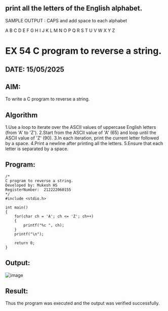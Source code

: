 ## print all the letters of the English alphabet.

SAMPLE OUTPUT : CAPS and add space to each alphabet

A B C D E F G H I J K L M N O P Q R S T U V W X Y Z
# EX 54 C program to reverse a string.
## DATE: 15/05/2025
## AIM:
To write a C program to reverse a string.

## Algorithm
1.Use a loop to iterate over the ASCII values of uppercase English letters (from 'A' to 'Z').
2.Start from the ASCII value of 'A' (65) and loop until the ASCII value of 'Z' (90).
3.In each iteration, print the current letter followed by a space.
4.Print a newline after printing all the letters.
5.Ensure that each letter is separated by a space.

## Program:
```
/*
C program to reverse a string.
Developed by: Mukesh HS
RegisterNumber:  212222060155
*/
#include <stdio.h>

int main()
{
    for(char ch = 'A'; ch <= 'Z'; ch++)
    {
        printf("%c ", ch);
    }
    printf("\n");

    return 0;
}

```



## Output:

![image](https://github.com/user-attachments/assets/a2a8d2f2-1655-435f-8484-c7cac4924033)


## Result:
Thus the program was executed and the output was verified successfully.
